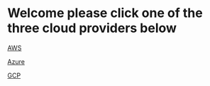 # Welcome please click one of the three cloud providers below 

[AWS](cloudquery_sumo_cspm/AWS)

[Azure](cloudquery_sumo_cspm/Azure)

[GCP](cloudquery_sumo_cspm/GCP)
